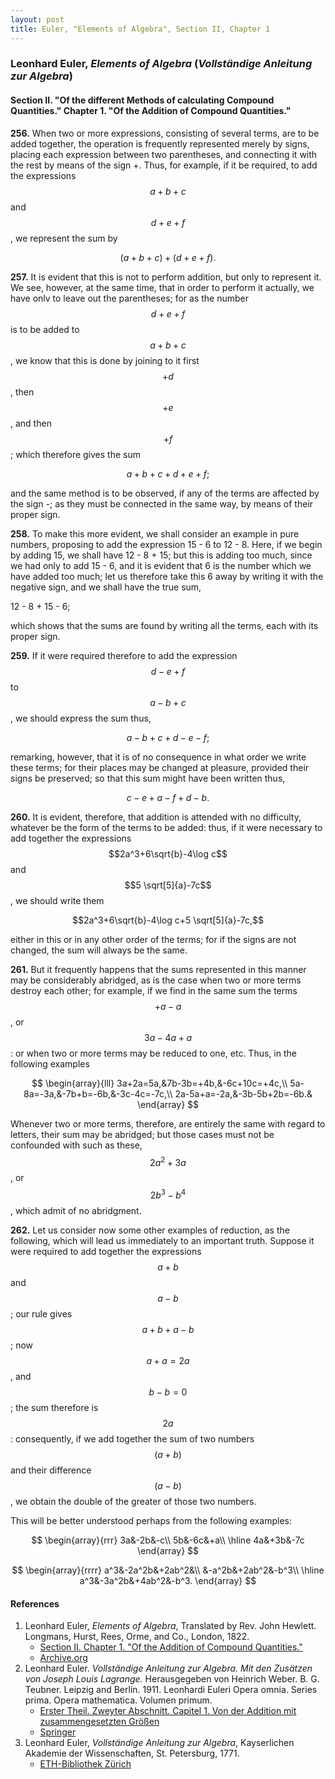 ```yaml
---
layout: post
title: Euler, "Elements of Algebra", Section II, Chapter 1
---
```


### Leonhard Euler, *Elements of Algebra* (*Vollständige Anleitung zur Algebra*)

#### Section II. "Of the different Methods of calculating Compound Quantities." Chapter 1. "Of the Addition of Compound Quantities."

**256.** When two or more expressions, consisting of several
terms, are to be added together, the operation is frequently
represented merely by signs, placing each expression between two parentheses, and connecting it with the rest by
means of the sign +. Thus, for example, if it be required,
to add the expressions $$a+b+c$$ and $$d+e+f$$, we represent the sum by

$$(a+b+c)+(d+e+f).$$

**257.** It is evident that this is not to perform addition,
but only to represent it. We see, however, at the same
time, that in order to perform it actually, we have onlv to
leave out the parentheses; for as the number $$d+e+f$$ is
to be added to $$a+b+c$$, we know that this is done by
joining to it first $$+d$$, then $$+e$$, and then $$+f$$; which therefore
gives the sum

$$a+b+c+d+e+f;$$

and the same method
is to be observed, if any of the terms are affected by the
sign -; as they must be connected in the same way, by means of their proper sign.

**258.** To make this more evident, we shall consider an
example in pure numbers, proposing to add the expression
15 - 6 to 12 - 8. Here, if we begin by adding 15, we
shall have 12 - 8 + 15; but this is adding too much, since
we had only to add 15 - 6, and it is evident that 6 is the
number which we have added too much; let us therefore
take this 6 away by writing it with the negative sign, and
we shall have the true sum,

12 - 8 + 15 - 6;

which shows that the sums are found by writing all the
terms, each with its proper sign.

**259.** If it were required therefore to add the expression
$$d-e+f$$ to $$a-b+c$$, we should express the sum thus,

$$a-b+c+d-e-f;$$

remarking, however, that it is of no consequence in what
order we write these terms; for their places may be changed
at pleasure, provided their signs be preserved; so that this
sum might have been written thus,

$$c-e+a-f+d-b.$$

**260.** It is evident, therefore, that addition is attended with no difficulty,
whatever be the form of the terms to be added: thus, if it were necessary to add
together the expressions
$$2a^3+6\sqrt{b}-4\log c$$ and $$5 \sqrt[5]{a}-7c$$, we should write them

$$2a^3+6\sqrt{b}-4\log c+5 \sqrt[5]{a}-7c,$$

either in this or in any other order of the terms; for if the
signs are not changed, the sum will always be the same.

**261.** But it frequently happens that the sums represented in this manner may be
considerably abridged, as is the case when two or more terms destroy each other;
for example, if we find in the same sum the terms $$+a-a$$, or $$3a-4a+a$$: or when
two or more terms may be reduced to one, etc. Thus, in the following examples

$$
\begin{array}{lll}
3a+2a=5a,&7b-3b=+4b,&-6c+10c=+4c,\\
5a-8a=-3a,&-7b+b=-6b,&-3c-4c=-7c,\\
2a-5a+a=-2a,&-3b-5b+2b=-6b.&
\end{array}
$$


Whenever two or more terms, therefore, are entirely the
same with regard to letters, their sum may be abridged;
but those cases must not be confounded with such as these,
$$2a^2 + 3a$$, or $$2b^3 - b^4$$, which admit of no abridgment.

**262.** Let us consider now some other examples of reduction, as the following,
which will lead us immediately to an important truth. Suppose it were required to
add together the expressions $$a+b$$ and $$a-b$$; our rule gives $$a+b+a-b$$;
now $$a + a = 2a$$, and $$b-b=0$$; the sum therefore is $$2a$$: consequently,
if we add together the sum of two numbers $$(a + b)$$ and their difference
$$(a - b)$$, we obtain the double of the greater of those two numbers.

This will be better understood perhaps from the following examples:

$$
\begin{array}{rrr}
3a&-2b&-c\\
5b&-6c&+a\\
\hline
4a&+3b&-7c
\end{array}
$$

$$
\begin{array}{rrrr}
a^3&-2a^2b&+2ab^2&\\
&-a^2b&+2ab^2&-b^3\\
\hline
a^3&-3a^2b&+4ab^2&-b^3.
\end{array}
$$


#### References

1. Leonhard Euler, *Elements of Algebra*, Translated by Rev. John Hewlett. Longmans, Hurst, Rees, Orme, and Co., London, 1822.
    - [Section II. Chapter 1. "Of the Addition of Compound Quantities."](/assets/euler/en/II-1.pdf)
    - [Archive.org](https://archive.org/details/elementsofalgebr00euleuoft/)
2. Leonhard Euler. *Vollständige Anleitung zur Algebra. Mit den Zusätzen von Joseph Louis Lagrange.* Herausgegeben von Heinrich Weber. B. G. Teubner. Leipzig and Berlin. 1911. Leonhardi Euleri Opera omnia. Series prima. Opera mathematica. Volumen primum.
    - [Erster Theil. Zweyter Abschnitt. Capitel 1. Von der Addition mit zusammengesetzten Größen](/assets/euler/de/I-II-1.pdf)
    - [Springer](https://link.springer.com/book/9783764314002)
3. Leonhard Euler, *Vollständige Anleitung zur Algebra*, Kayserlichen Akademie der Wissenschaften, St. Petersburg, 1771.
    - [ETH-Bibliothek Zürich](https://doi.org/10.3931/e-rara-9093)